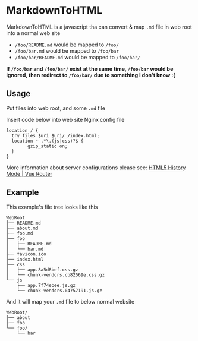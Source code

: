 # MarkdownToHTML

MarkdownToHTML is a javascript tha can convert & map `.md` file in web root into a normal web site

+ `/foo/README.md` would be mapped to `/foo/`
+ `/foo/bar.md` would be mapped to `/foo/bar`
+ `/foo/bar/README.md` would be mapped to `/foo/bar/`

**If `/foo/bar` and `/foo/bar/` exist at the same time, `/foo/bar` would be ignored, then redirect to `/foo/bar/` due to something I don't know :(**

## Usage

Put files into web root, and some `.md` file

Insert code below into web site Nginx config file

```nginx
location / {
  try_files $uri $uri/ /index.html;
  location ~ .*\.(js|css)?$ {
        gzip_static on;
  }
}
```

More information about server configurations please see: [HTML5 History Mode | Vue Router](https://router.vuejs.org/guide/essentials/history-mode.html#example-server-configurations)

## Example

This example's file tree looks like this

```plain
WebRoot
├── README.md
├── about.md
├── foo.md
├── foo
│   ├── README.md
│   └── bar.md
├── favicon.ico
├── index.html
├── css
│   ├── app.8a5d8bef.css.gz
│   └── chunk-vendors.cb82569e.css.gz
└── js
    ├── app.7f74ebee.js.gz
    └── chunk-vendors.04757191.js.gz
```

And it will map your `.md` file to below normal website

```plain
WebRoot/
├── about
├── foo
└── foo/
    └── bar
```
